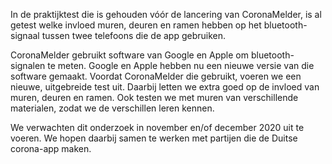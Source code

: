 In de praktijktest die is gehouden vóór de lancering van CoronaMelder, is al getest welke invloed muren, deuren en ramen hebben op het bluetooth-signaal tussen twee telefoons die de app gebruiken.

CoronaMelder gebruikt software van Google en Apple om bluetooth-signalen te meten. Google en Apple hebben nu een nieuwe versie van die software gemaakt. Voordat CoronaMelder die gebruikt, voeren we een nieuwe, uitgebreide test uit. Daarbij letten we extra goed op de invloed van muren, deuren en ramen. Ook testen we met muren van verschillende materialen, zodat we de verschillen leren kennen.

We verwachten dit onderzoek in november en/of december 2020 uit te voeren. We hopen daarbij samen te werken met partijen die de Duitse corona-app maken.
